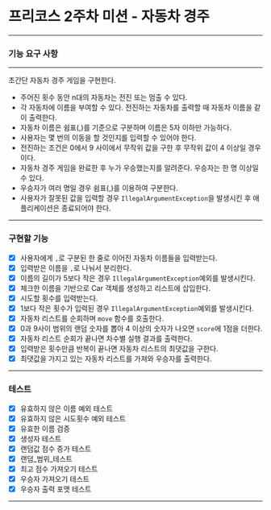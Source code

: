 # 프리코스 2주차 미션 - 자동차 경주

***

### 기능 요구 사항

***

초간단 자동차 경주 게임을 구현한다.

* 주어진 횟수 동안 n대의 자동차는 전진 또는 멈출 수 있다.
* 각 자동차에 이름을 부여할 수 있다. 전진하는 자동차를 출력할 때 자동차 이름을 같이 출력한다.
* 자동차 이름은 쉼표(,)를 기준으로 구분하며 이름은 5자 이하만 가능하다.
* 사용자는 몇 번의 이동을 할 것인지를 입력할 수 있어야 한다.
* 전진하는 조건은 0에서 9 사이에서 무작위 값을 구한 후 무작위 값이 4 이상일 경우이다.
* 자동차 경주 게임을 완료한 후 누가 우승했는지를 알려준다. 우승자는 한 명 이상일 수 있다.
* 우승자가 여러 명일 경우 쉼표(,)를 이용하여 구분한다.
* 사용자가 잘못된 값을 입력할 경우 `IllegalArgumentException`을 발생시킨 후 애플리케이션은 종료되어야 한다.

***

### 구현할 기능

* [x] 사용자에게 `,`로 구분된 한 줄로 이어진 자동차 이름들을 입력받는다.
* [x] 입력받은 이름을 `,`로 나눠서 분리한다.
* [x] 이름의 길이가 5보다 작은 경우 `IllegalArgumentException`예외를 발생시킨다.
* [x] 체크한 이름을 기반으로 Car 객체를 생성하고 리스트에 삽입한다.
* [x] 시도할 횟수를 입력받는다.
* [x] 1보다 작은 횟수가 입력된 경우 `IllegalArgumentException`예외를 발생시킨다.
* [x] 자동차 리스트를 순회하며 `move` 함수를 호출한다.
* [x] 0과 9사이 범위의 랜덤 숫자를 뽑아 4 이상의 숫자가 나오면 `score`에 1점을 더한다.
* [x] 자동차 리스트 순회가 끝나면 차수별 실행 결과를 출력한다.
* [x] 입력받은 횟수만큼 반복이 끝나면 자동차 리스트의 최댓값을 구한다.
* [x] 최댓값을 가지고 있는 자동차 리스트를 가져와 우승자를 출력한다.

***

### 테스트

* [x] 유효하지 않은 이름 예외 테스트
* [x] 유효하지 않은 시도횟수 예외 테스트
* [x] 유효한 이름 검증
* [x] 생성자 테스트
* [x] 랜덤값 점수 증가 테스트
* [x] 랜덤_범위_테스트
* [x] 최고 점수 가져오기 테스트
* [x] 우승자 가져오기 테스트
* [x] 우승자 출력 포맷 테스트

***

